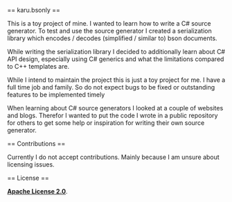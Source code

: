 == karu.bsonly ==

This is a toy project of mine. I wanted to learn how to write a C# source generator. To test and use the
source generator I created a serialization library which encodes / decodes (simplified / similar to) bson documents.

While writing the serialization library I decided to additionally learn about C# API design, especially using C# generics and what the limitations compared to C++ templates are.

While I intend to maintain the project this is just a toy project for me. I have a full time job and family. So do not expect bugs to be fixed or outstanding features to be implemented timely

When learning about C# source generators I looked at a couple of websites and blogs. Therefor I wanted to put the code I wrote in a public repository for others to get some help or inspiration for writing their own source generator.

== Contributions ==

Currently I do not accept contributions. Mainly because I am unsure about licensing issues.

== License ==

[**Apache License 2.0**](https://github.com/FloydSgtPepper/karu.bsonly/blob/main/LICENSE).

